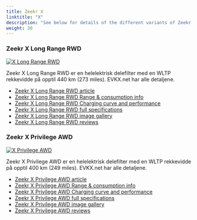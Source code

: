 ```yaml
---
title: Zeekr X
linktitle: "X"
description: "See below for details of the different variants of Zeekr X"
weight: 30
---
```

### Zeekr X Long Range RWD

<a href="/models/zeekr/x/x_long_range_rwd/"><img src="https://media.evkx.net/multimedia/models/zeekr/x/x_long_range_rwd/main_1_st.jpg" class="img-fluid" alt="X Long Range RWD" ></a>

Zeekr X Long Range RWD er en helelektrisk delefilter med en WLTP rekkevidde på opptil 440 km (273 miles). EVKX.net har alle detaljene. 

- [Zeekr X Long Range RWD article](/models/zeekr/x/x_long_range_rwd/)
- [Zeekr X Long Range RWD Range & consumption info](/models/zeekr/x/x_long_range_rwd/rangeandconsumption)
- [Zeekr X Long Range RWD Charging curve and performance](/models/zeekr/x/x_long_range_rwd/chargingcurve)
- [Zeekr X Long Range RWD full specifications](/models/zeekr/x/x_long_range_rwd/specifications)
- [Zeekr X Long Range RWD image gallery](/models/zeekr/x/x_long_range_rwd/gallery)
- [Zeekr X Long Range RWD reviews](/models/zeekr/x/x_long_range_rwd/reviews)

### Zeekr X Privilege AWD

<a href="/models/zeekr/x/x_privilege_awd/"><img src="https://media.evkx.net/multimedia/models/zeekr/x/x_privilege_awd/main_1_st.jpg" class="img-fluid" alt="X Privilege AWD" ></a>

Zeekr X Privilege AWD er en helelektrisk delefilter med en WLTP rekkevidde på opptil 400 km (249 miles). EVKX.net har alle detaljene. 

- [Zeekr X Privilege AWD article](/models/zeekr/x/x_privilege_awd/)
- [Zeekr X Privilege AWD Range & consumption info](/models/zeekr/x/x_privilege_awd/rangeandconsumption)
- [Zeekr X Privilege AWD Charging curve and performance](/models/zeekr/x/x_privilege_awd/chargingcurve)
- [Zeekr X Privilege AWD full specifications](/models/zeekr/x/x_privilege_awd/specifications)
- [Zeekr X Privilege AWD image gallery](/models/zeekr/x/x_privilege_awd/gallery)
- [Zeekr X Privilege AWD reviews](/models/zeekr/x/x_privilege_awd/reviews)

